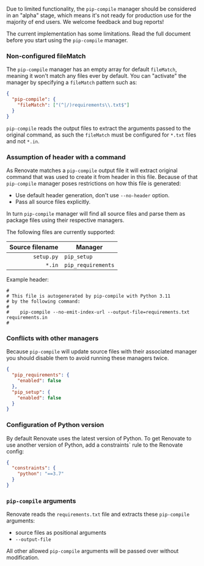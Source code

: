 Due to limited functionality, the `pip-compile` manager should be considered in an "alpha" stage, which means it's not ready for production use for the majority of end users.
We welcome feedback and bug reports!

The current implementation has some limitations.
Read the full document before you start using the `pip-compile` manager.

### Non-configured fileMatch

The `pip-compile` manager has an empty array for default `fileMatch`, meaning it won't match any files ever by default.
You can "activate" the manager by specifying a `fileMatch` pattern such as:

```json
{
  "pip-compile": {
    "fileMatch": ["(^|/)requirements\\.txt$"]
  }
}
```

`pip-compile` reads the output files to extract the arguments passed to the original command, as such the `fileMatch` must be configured for `*.txt` files and not `*.in`.

### Assumption of header with a command

As Renovate matches a `pip-compile` output file it will extract original command that was used to create it from header in this file.
Because of that `pip-compile` manager poses restrictions on how this file is generated:

- Use default header generation, don't use `--no-header` option.
- Pass all source files explicitly.

In turn `pip-compile` manager will find all source files and parse them as package files using their respective managers.

The following files are currently supported:

| Source filename | Manager            |
| --------------: | ------------------ |
|      `setup.py` | `pip_setup`        |
|          `*.in` | `pip_requirements` |

Example header:

```
#
# This file is autogenerated by pip-compile with Python 3.11
# by the following command:
#
#    pip-compile --no-emit-index-url --output-file=requirements.txt requirements.in
#
```

### Conflicts with other managers

Because `pip-compile` will update source files with their associated manager you should disable them to avoid running these managers twice.

```json
{
  "pip_requirements": {
    "enabled": false
  },
  "pip_setup": {
    "enabled": false
  }
}
```

### Configuration of Python version

By default Renovate uses the latest version of Python.
To get Renovate to use another version of Python, add a constraints` rule to the Renovate config:

```json
{
  "constraints": {
    "python": "==3.7"
  }
}
```

### `pip-compile` arguments

Renovate reads the `requirements.txt` file and extracts these `pip-compile` arguments:

- source files as positional arguments
- `--output-file`

All other allowed `pip-compile` arguments will be passed over without modification.
